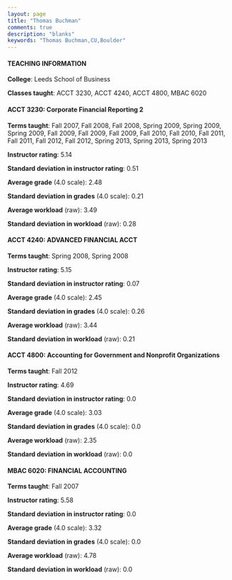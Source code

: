 ```yaml
---
layout: page
title: "Thomas Buchman" 
comments: true
description: "blanks"
keywords: "Thomas Buchman,CU,Boulder"
---
```

<head>
<script src="https://ajax.googleapis.com/ajax/libs/jquery/2.1.3/jquery.min.js"></script>
<script src="https://dl.dropboxusercontent.com/s/pc42nxpaw1ea4o9/highcharts.js?dl=0"></script>
<!-- <script src="../assets/js/highcharts.js"></script> -->
<style type="text/css">@font-face {
	font-family: "Bebas Neue";
	src: url(https://www.filehosting.org/file/details/544349/BebasNeue Regular.otf) format("opentype");
	}
	h1.Bebas { 
		font-family: "Bebas Neue", Verdana, Tahoma;
	}
</style>
</head>
	   
#### TEACHING INFORMATION

**College**: Leeds School of Business

**Classes taught**: ACCT 3230, ACCT 4240, ACCT 4800, MBAC 6020

#### ACCT 3230: Corporate Financial Reporting 2

**Terms taught**: Fall 2007, Fall 2008, Fall 2008, Spring 2009, Spring 2009, Spring 2009, Fall 2009, Fall 2009, Fall 2009, Fall 2010, Fall 2010, Fall 2011, Fall 2011, Fall 2012, Fall 2012, Spring 2013, Spring 2013, Spring 2013

**Instructor rating**: 5.14

**Standard deviation in instructor rating**: 0.51

**Average grade** (4.0 scale): 2.48

**Standard deviation in grades** (4.0 scale): 0.21

**Average workload** (raw): 3.49

**Standard deviation in workload** (raw): 0.28

#### ACCT 4240: ADVANCED FINANCIAL ACCT

**Terms taught**: Spring 2008, Spring 2008

**Instructor rating**: 5.15

**Standard deviation in instructor rating**: 0.07

**Average grade** (4.0 scale): 2.45

**Standard deviation in grades** (4.0 scale): 0.26

**Average workload** (raw): 3.44

**Standard deviation in workload** (raw): 0.21

#### ACCT 4800: Accounting for Government and Nonprofit Organizations

**Terms taught**: Fall 2012

**Instructor rating**: 4.69

**Standard deviation in instructor rating**: 0.0

**Average grade** (4.0 scale): 3.03

**Standard deviation in grades** (4.0 scale): 0.0

**Average workload** (raw): 2.35

**Standard deviation in workload** (raw): 0.0

#### MBAC 6020: FINANCIAL ACCOUNTING

**Terms taught**: Fall 2007

**Instructor rating**: 5.58

**Standard deviation in instructor rating**: 0.0

**Average grade** (4.0 scale): 3.32

**Standard deviation in grades** (4.0 scale): 0.0

**Average workload** (raw): 4.78

**Standard deviation in workload** (raw): 0.0

